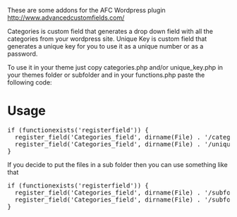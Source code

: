 These are some addons for the AFC Wordpress plugin http://www.advancedcustomfields.com/

Categories is custom field that generates a drop down field with all the categories from your wordpress site.
Unique Key is custom field that generates a unique key for you to use it as a unique number or as a password.

To use it in your theme just copy categories.php and/or unique_key.php in your themes folder or subfolder and in your functions.php paste the following code:

<h1>Usage</h1>
<pre>if (functionexists('registerfield')) { 
  register_field('Categories_field', dirname(File) . '/categories.php'); 
  register_field('Categories_field', dirname(File) . '/unique_key.php'); 
}</pre>

If you decide to put the files in a sub folder then you can use something like that

<pre>if (functionexists('registerfield')) { 
  register_field('Categories_field', dirname(File) . '/subfolder_name/categories.php'); 
  register_field('Categories_field', dirname(File) . '/subfolder_name/unique_key.php');
}</pre>
